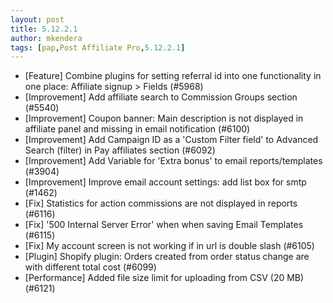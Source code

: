 ```yaml
---
layout: post
title: 5.12.2.1
author: mkendera
tags: [pap,Post Affiliate Pro,5.12.2.1]
---
```


- [Feature] Combine plugins for setting referral id into one functionality in one place: Affiliate signup > Fields (#5968)
- [Improvement] Add affiliate search to Commission Groups section (#5540)
- [Improvement] Coupon banner: Main description is not displayed in affiliate panel and missing in email notification (#6100)
- [Improvement] Add Campaign ID as a 'Custom Filter field' to Advanced Search (filter) in Pay affiliates section (#6092)
- [Improvement] Add Variable for 'Extra bonus' to email reports/templates (#3904)
- [Improvement] Improve email account settings: add list box for smtp (#1462)
- [Fix] Statistics for action commissions are not displayed in reports (#6116)
- [Fix] '500 Internal Server Error' when when saving Email Templates (#6115)
- [Fix] My account screen is not working if in url is double slash (#6105)
- [Plugin] Shopify plugin: Orders created from order status change are with different total cost (#6099)
- [Performance] Added file size limit for uploading from CSV (20 MB) (#6121)
